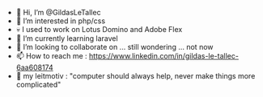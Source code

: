 - 👋 Hi, I’m @GildasLeTallec
- 👀 I’m interested in php/css
- 💀 I used to work on Lotus Domino and Adobe Flex
- 🌱 I’m currently learning laravel
- 💞️ I’m looking to collaborate on ... still wondering ... not now
- 📫 How to reach me : https://www.linkedin.com/in/gildas-le-tallec-6aa608174
- 💚 my leitmotiv : "computer should always help, never make things more complicated"

<!---
GildasLeTallec/GildasLeTallec is a ✨ special ✨ repository because its `README.md` (this file) appears on your GitHub profile.
You can click the Preview link to take a look at your changes.
--->
